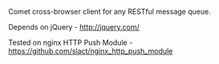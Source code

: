 Comet cross-browser client for any RESTful message queue.

Depends on jQuery - http://jquery.com/

Tested on nginx HTTP Push Module - https://github.com/slact/nginx_http_push_module

